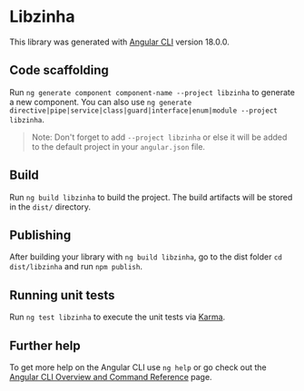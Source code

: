 # Libzinha

This library was generated with [Angular CLI](https://github.com/angular/angular-cli) version 18.0.0.

## Code scaffolding

Run `ng generate component component-name --project libzinha` to generate a new component. You can also use `ng generate directive|pipe|service|class|guard|interface|enum|module --project libzinha`.
> Note: Don't forget to add `--project libzinha` or else it will be added to the default project in your `angular.json` file. 

## Build

Run `ng build libzinha` to build the project. The build artifacts will be stored in the `dist/` directory.

## Publishing

After building your library with `ng build libzinha`, go to the dist folder `cd dist/libzinha` and run `npm publish`.

## Running unit tests

Run `ng test libzinha` to execute the unit tests via [Karma](https://karma-runner.github.io).

## Further help

To get more help on the Angular CLI use `ng help` or go check out the [Angular CLI Overview and Command Reference](https://angular.io/cli) page.
